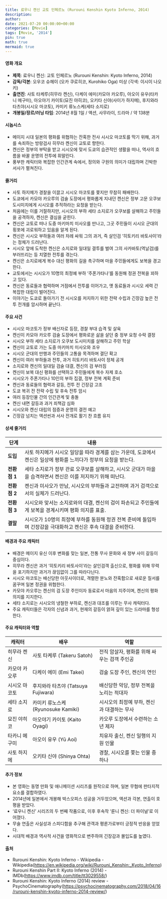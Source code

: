 ```yaml
---
title: 료우니 켄신 교토 인페르노 (Rurouni Kenshin Kyoto Inferno, 2014)
description: 
author: 
date: 2021-07-20 00:00:00+00:00
categories: [Movie]
tags: [Movie, '2014']
pin: true
math: true
mermaid: true
---
```

#### 영화 개요

- **제목**: 료우니 켄신: 교토 인페르노 (Rurouni Kenshin: Kyoto Inferno, 2014)  
- **감독/각본**: 오우코 슈헤이 (오카 쿠로히코, Kurohiko Oga) 미상 (각색: 이시이 나오키)  
- **출연진**: 사토 타케루(히무라 켄신), 다케이 에미(카모야 카오루), 아오이 유우(타카니 메구미), 아오야기 카이토(묘진 야히코), 오키타 신야(사이가 하지메), 후지와라 타츠야(시시오 마코토), 카미키 류노스케(세타 소지로)  
- **개봉일/장르/러닝 타임**: 2014년 8월 1일 / 액션, 사무라이, 드라마 / 약 138분  

#### 시놉시스

- 메이지 시대 일본의 평화를 위협하는 잔혹한 전사 시시오 마코토를 막기 위해, 과거를 속죄하는 방랑검사 히무라 켄신이 교토로 향한다.  
- 켄신은 정부의 부탁을 받고 시시오에 맞서 도쿄의 습관적인 생활을 떠나, 역사의 흐름을 바꿀 운명의 전투에 휘말린다.  
- 풍부한 캐릭터와 복잡한 인간관계 속에서, 정의와 구원의 의미가 대립하며 긴박한 서사가 펼쳐진다.  

#### 줄거리

- 사토 하지메가 경찰을 이끌고 시시오 마코토를 쫓지만 무참히 패배한다.  
- 도쿄에서 카모야 카오루의 검술 도장에서 평화롭게 지내던 켄신은 정부 고문 오쿠보 도시미치에게 시시오를 추적하라는 요청을 받는다.  
- 처음에는 이를 거절하지만, 시시오의 부하 세타 소지로가 오쿠보를 살해하고 주민들을 공격하자, 켄신은 결심을 굳힌다.  
- 켄신은 교토로 떠나 도중 마키마치 미사오를 만나고, 그곳 주민들이 시시오 군대의 횡포에 괴로워하고 있음을 알게 된다.  
- 켄신은 시시오 부하들과 여러 차례 싸워 그의 과거, 즉 살인검 ‘히토키리 바토사이’라는 정체가 드러난다.  
- 시시오 앞에 도착한 켄신은 소지로와 일대일 결투를 벌여 그의 사카바토(역날검)를 부러뜨리는 등 치열한 전투를 겪는다.  
- 켄신은 소지로에게 복수 대신 평화의 길을 촉구하며 마을 주민들에게도 보복을 경고한다.  
- 교토에서는 시시오가 10명의 최정예 부하 ‘주폰가타나’를 동원해 정권 전복을 꾀하고 있다.  
- 켄신은 동료들과 협력하며 거점에서 전투를 이어가고, 옛 동료들과 시시오 세력 간 복잡한 대립이 벌어진다.  
- 이야기는 도쿄로 돌아가기 전 시시오를 저지하기 위한 전략 수립과 긴장감 높은 전투 전개를 암시하며 끝난다.  

#### 주요 사건

- 시시오 마코토가 정부 배신자로 등장, 경찰 부대 습격 및 살육  
- 켄신이 카모야 카오루 검술 도장에서 평화로운 삶을 살던 중 정부 요청 수락 결정  
- 시시오 부하 세타 소지로가 오쿠보 도시미치를 살해하고 주민 학살  
- 켄신이 교토로 가는 도중 마키마치 미사오와 조우  
- 시시오 군대의 만행과 주민들의 고통을 목격하며 결단 확고  
- 켄신이 여러 부하들과 전투, 과거 히토키리 바토사이 정체 공개  
- 소지로와 켄신의 일대일 검술 대결, 켄신의 검 부러짐  
- 켄신이 보복 대신 평화를 선택하고 주민들에게 복수 자제 호소  
- 시시오가 주폰가타나 10인의 부하 집결, 정부 전복 계획 준비  
- 켄신과 동료들의 협력과 갈등, 전투 전 긴장감 고조  
- 도쿄 복귀 전 전략 수립 및 후속 전투 암시  
- 여러 등장인물 간의 인간관계 및 충돌  
- 켄신 내면 갈등과 과거 죄책감 심화  
- 시시오와 켄신 대립의 점증과 운명의 결전 예고  
- 긴장감 넘치는 액션씬과 서사 전개로 활기 찬 흐름 유지  

#### 상세 줄거리

| **단계** | **내용** |
|----------|----------|
| **도입** | 사토 하지메가 시시오 일당을 따라 경계를 삼는 가운데, 도쿄에서 켄신은 일상에 평화를 느끼다가 정부의 요청을 받는다. |
| **전환점 1** | 세타 소지로가 정부 관료 오쿠보를 살해하고, 시시오 군대가 마을을 습격하면서 켄신은 이를 저지하기 위해 떠난다. |
| **전환점 2** | 켄신과 미사오가 만남, 시시오의 부하들과 교전하며 과거 검객으로서의 실체가 드러난다. |
| **전환점 3** | 시시오와 맞서는 소지로와의 대결, 켄신의 검이 파손되고 주민들에게 보복을 경계시키며 평화 의지를 표출. |
| **결말** | 시시오가 10명의 최정예 부하를 동원해 정권 전복 준비에 돌입하며 긴장감을 극대화하고 켄신은 후속 대결을 준비한다. |

#### 배경과 주요 캐릭터

- 배경은 메이지 유신 이후 변화를 맞는 일본, 전통 무사 문화와 새 정부 사이 갈등이 중심이다.  
- 히무라 켄신은 과거 ‘히토키리 바토사이’라는 살인검객 출신으로, 평화를 위해 무력을 포기하지만 과거가 끊임없이 그를 따라다닌다.  
- 시시오 마코토는 배신당한 아웃사이더로, 격렬한 분노와 잔혹함으로 새로운 질서를 꿈꾸며 일본 정권을 위협한다.  
- 카모야 카오루는 켄신의 검 도장 주인이자 동료로서 마음의 지주이며, 켄신의 평화 의지를 지지한다.  
- 세타 소지로는 시시오의 냉철한 부하로, 켄신과 대조를 이루는 무사 캐릭터다.  
- 주요 캐릭터들은 각자의 신념과 과거, 현재의 갈등이 얽혀 깊이 있는 드라마를 형성한다.  

#### 주요 캐릭터와 역할

| **캐릭터** | **배우** | **역할** |
|------------|----------|----------|
| 히무라 켄신 | 사토 타케루 (Takeru Satoh) | 전직 암살자, 평화를 위해 싸우는 검객 주인공 |
| 카모야 카오루 | 다케이 에미 (Emi Takei) | 검술 도장 주인, 켄신의 연인 |
| 시시오 마코토 | 후지와라 타츠야 (Tatsuya Fujiwara) | 배신당한 악당, 정부 전복을 노리는 적대자 |
| 세타 소지로 | 카미키 류노스케 (Ryunosuke Kamiki) | 시시오의 최정예 부하, 켄신과 대결하는 무사 |
| 묘진 야히코 | 아오야기 카이토 (Kaito Oyagi) | 카오루 도장에서 수련하는 소년 제자 |
| 타카니 메구미 | 아오이 유우 (Yū Aoi) | 치유자 출신, 켄신 일행의 지원 인물 |
| 사토 하지메 | 오키타 신야 (Shinya Ohta) | 경찰, 시시오를 쫓는 인물 중 하나 |

#### 추가 정보

- 본 영화는 동명 만화 및 애니메이션 시리즈를 원작으로 하며, 일본 무협에 판타지적 요소를 결합하였다.  
- 2014년에 일본에서 개봉해 박스오피스 성공을 거두었으며, 액션과 각본, 연출이 호평을 받았다.  
- ‘료우니 켄신’ 시리즈의 두 번째 작품으로, 이후 후속작 ‘룬니 켄신: 더 파이널’로 이어졌다.  
- 무술 연출은 사실성과 스피디함을 추구해 관객과 평론가로부터 긍정적 반응을 얻었다.  
- 시대적 배경과 역사적 사건을 영화적으로 변주하여 긴장감과 몰입도를 높였다.  

#### 출처

- Rurouni Kenshin: Kyoto Inferno - Wikipedia - Wikipedia(https://en.wikipedia.org/wiki/Rurouni_Kenshin:_Kyoto_Inferno)  
- Rurouni Kenshin Part II: Kyoto Inferno (2014) - IMDb(https://www.imdb.com/title/tt3029558/)  
- Rurouni Kenshin: Kyoto Inferno (2014) review - PsychoCinematography(https://psychocinematography.com/2018/04/16/rurouni-kenshin-kyoto-inferno-2014-review/)